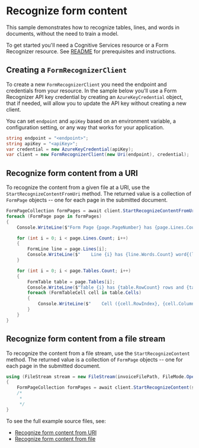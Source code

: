 # Recognize form content

This sample demonstrates how to recognize tables, lines, and words in documents, without the need to train a model.

To get started you'll need a Cognitive Services resource or a Form Recognizer resource.  See [README][README] for prerequisites and instructions.

## Creating a `FormRecognizerClient`

To create a new `FormRecognizerClient` you need the endpoint and credentials from your resource. In the sample below you'll use a Form Recognizer API key credential by creating an `AzureKeyCredential` object, that if needed, will allow you to update the API key without creating a new client.

You can set `endpoint` and `apiKey` based on an environment variable, a configuration setting, or any way that works for your application.

```C# Snippet:CreateFormRecognizerClient
string endpoint = "<endpoint>";
string apiKey = "<apiKey>";
var credential = new AzureKeyCredential(apiKey);
var client = new FormRecognizerClient(new Uri(endpoint), credential);
```

## Recognize form content from a URI

To recognize the content from a given file at a URI, use the `StartRecognizeContentFromUri` method. The returned value is a collection of `FormPage` objects -- one for each page in the submitted document.

```C# Snippet:FormRecognizerSampleRecognizeContentFromUri
FormPageCollection formPages = await client.StartRecognizeContentFromUriAsync(invoiceUri).WaitForCompletionAsync();
foreach (FormPage page in formPages)
{
    Console.WriteLine($"Form Page {page.PageNumber} has {page.Lines.Count} lines.");

    for (int i = 0; i < page.Lines.Count; i++)
    {
        FormLine line = page.Lines[i];
        Console.WriteLine($"    Line {i} has {line.Words.Count} word{(line.Words.Count > 1 ? "s" : "")}, and text: '{line.Text}'.");
    }

    for (int i = 0; i < page.Tables.Count; i++)
    {
        FormTable table = page.Tables[i];
        Console.WriteLine($"Table {i} has {table.RowCount} rows and {table.ColumnCount} columns.");
        foreach (FormTableCell cell in table.Cells)
        {
            Console.WriteLine($"    Cell ({cell.RowIndex}, {cell.ColumnIndex}) contains text: '{cell.Text}'.");
        }
    }
}
```

## Recognize form content from a file stream

To recognize the content from a file stream, use the `StartRecognizeContent` method. The returned value is a collection of `FormPage` objects -- one for each page in the submitted document.

```C# Snippet:FormRecognizerRecognizeFormContentFromFile
using (FileStream stream = new FileStream(invoiceFilePath, FileMode.Open))
{
    FormPageCollection formPages = await client.StartRecognizeContent(stream).WaitForCompletionAsync();
    /*
     *
     */
}
```

To see the full example source files, see:

* [Recognize form content from URI](https://github.com/Azure/azure-sdk-for-net/blob/master/sdk/formrecognizer/Azure.AI.FormRecognizer/tests/samples/Sample1_RecognizeContentFromUri.cs)
* [Recognize form content from file](https://github.com/Azure/azure-sdk-for-net/blob/master/sdk/formrecognizer/Azure.AI.FormRecognizer/tests/samples/Sample1_RecognizeContentFromFile.cs)

[README]: https://github.com/Azure/azure-sdk-for-net/tree/master/sdk/formrecognizer/Azure.AI.FormRecognizer#getting-started